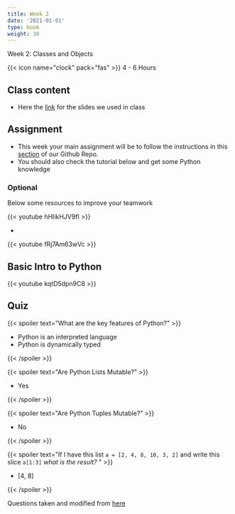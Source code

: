 ```yaml
---
title: Week 2
date: '2021-01-01'
type: book
weight: 30
---
```


Week 2: Classes and Objects

<!--more-->

{{< icon name="clock" pack="fas" >}} 4 - 6 Hours

## Class content

- Here the [link](https://docs.google.com/presentation/d/1hl9qgP9s2F58Rb9-UZ2FQHpochYiCgkSDXTswhQLB14/edit?usp=sharing) for the slides we used in class

## Assignment

- This week your main assignment will be to follow the instructions in this [section](https://github.com/jdposada/oop_202201#remote-development-environment-on-cloud) of our Github Repo.
- You should also check the tutorial below and get some Python knowledge

### Optional

Below some resources to improve your teamwork 

{{< youtube hHIikHJV9fI >}}

-

{{< youtube fRj7Am63wVc >}}

## Basic Intro to Python

{{< youtube kqtD5dpn9C8 >}}

## Quiz

{{< spoiler text="What are the key features of Python?" >}}

- Python is an interpreted language
- Python is dynamically typed

{{< /spoiler >}}


{{< spoiler text="Are Python Lists Mutable?" >}}

- Yes

{{< /spoiler >}}


{{< spoiler text="Are Python Tuples Mutable?" >}}

- No

{{< /spoiler >}}


{{< spoiler text="If I have this list `a = [2, 4, 8, 10, 3, 2]` and write this slice `a[1:3]` *what is the result?* " >}}

- [4, 8]

{{< /spoiler >}}



Questions taken and modified from [here](https://www.edureka.co/blog/interview-questions/python-interview-questions/#WhatarethekeyfeaturesofPython?)

